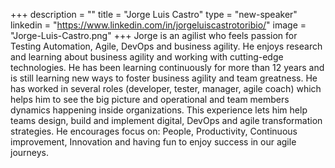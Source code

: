 +++
description = ""
title = "Jorge Luis Castro"
type = "new-speaker"
linkedin = "https://www.linkedin.com/in/jorgeluiscastrotoribio/"
image = "Jorge-Luis-Castro.png"
+++
Jorge is an agilist who feels passion for Testing Automation, Agile, DevOps and business agility. He enjoys research and learning about business agility and working with cutting-edge technologies. He has been learning continuously for more than 12 years and is still learning new ways to foster business agility and team greatness. He has worked in several roles (developer, tester, manager, agile coach) which helps him to see the big picture and operational and team members dynamics happening inside organizations. This experience lets him help teams design, build and implement digital, DevOps and agile transformation strategies. He encourages focus on: People, Productivity, Continuous improvement, Innovation and having fun to enjoy success in our agile journeys.